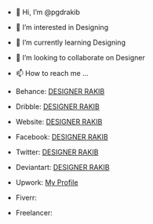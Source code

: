 - 👋 Hi, I’m @pgdrakib
- 👀 I’m interested in Designing
- 🌱 I’m currently learning Designing
- 💞️ I’m looking to collaborate on Designer
- 📫 How to reach me ...

- Behance: [DESIGNER RAKIB](https://www.behance.net/pgdrakib)
- Dribble: [DESIGNER RAKIB](https://dribbble.com/pgdrakib)
- Website: [DESIGNER RAKIB](https://www.pgdrakib.blogspot.com)
- Facebook: [DESIGNER RAKIB](https://www.facebook.com/groups/graphicsdesign71)
- Twitter: [DESIGNER RAKIB](https://www.twitter.com/designershahrouf)
- Deviantart: [DESIGNER RAKIB](https://www.deviantart.com/designershahrouf)
- Upwork: [My Profile](https://www.upwork.com/o/profiles/users/~0100df4e55e467097e/)
- Fiverr:
- Freelancer: 

<!-- ![GitHub Logo](https://scontent.fcgp7-1.fna.fbcdn.net/v/t1.6435-9/214697455_114568200893177_6774238011217506489_n.jpg?_nc_cat=104&ccb=1-3&_nc_sid=09cbfe&_nc_ohc=epUbQe0R4fAAX8zJr4G&tn=zNEA3J-FoLlM2IHo&_nc_ht=scontent.fcgp7-1.fna&oh=3dd0d107c2f3a233be365864666bce2e&oe=60F3831F)
Format: ![Alt Text](url)

 [I'm an inline-style link](https://www.google.com)

[I'm an inline-style link with title](https://www.google.com "Google's Homepage")

[I'm a reference-style link][Arbitrary case-insensitive reference text]

[I'm a relative reference to a repository file](../blob/master/LICENSE)

[You can use numbers for reference-style link definitions][1]

Or leave it empty and use the [link text itself].

URLs and URLs in angle brackets will automatically get turned into links. 
http://www.example.com or <http://www.example.com> and sometimes 
example.com (but not on Github, for example).

Some text to show that the reference links can follow later.

[arbitrary case-insensitive reference text]: https://www.mozilla.org
[1]: http://slashdot.org
[link text itself]: http://www.reddit.com

-->

<!---
designershahrouf/designershahrouf is a ✨ special ✨ repository because its `README.md` (this file) appears on your GitHub profile.
You can click the Preview link to take a look at your changes.
--->
